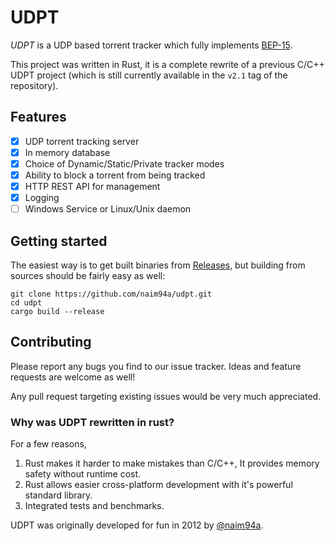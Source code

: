 # UDPT
_UDPT_ is a UDP based torrent tracker which fully implements [BEP-15](http://www.bittorrent.org/beps/bep_0015.html).

This project was written in Rust, it is a complete rewrite of a previous C/C++ UDPT project (which is still currently available in the `v2.1` tag of the repository).

## Features
* [X] UDP torrent tracking server
* [X] In memory database
* [X] Choice of Dynamic/Static/Private tracker modes
* [X] Ability to block a torrent from being tracked
* [X] HTTP REST API for management
* [X] Logging
* [ ] Windows Service or Linux/Unix daemon

## Getting started
The easiest way is to get built binaries from [Releases](https://github.com/naim94a/udpt/releases), 
but building from sources should be fairly easy as well:

```commandline
git clone https://github.com/naim94a/udpt.git
cd udpt
cargo build --release
```

## Contributing
Please report any bugs you find to our issue tracker. Ideas and feature requests are welcome as well!

Any pull request targeting existing issues would be very much appreciated. 

### Why was UDPT rewritten in rust?
For a few reasons,
1. Rust makes it harder to make mistakes than C/C++, It provides memory safety without runtime cost.
2. Rust allows easier cross-platform development with it's powerful standard library.
3. Integrated tests and benchmarks.


UDPT was originally developed for fun in 2012 by [@naim94a](https://github.com/naim94a).
